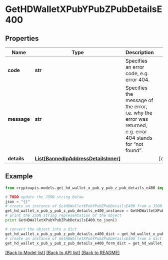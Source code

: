 # GetHDWalletXPubYPubZPubDetailsE400


## Properties
Name | Type | Description | Notes
------------ | ------------- | ------------- | -------------
**code** | **str** | Specifies an error code, e.g. error 404. | 
**message** | **str** | Specifies the message of the error, i.e. why the error was returned, e.g. error 404 stands for “not found”. | 
**details** | [**List[BannedIpAddressDetailsInner]**](BannedIpAddressDetailsInner.md) |  | [optional] 

## Example

```python
from cryptoapis.models.get_hd_wallet_x_pub_y_pub_z_pub_details_e400 import GetHDWalletXPubYPubZPubDetailsE400

# TODO update the JSON string below
json = "{}"
# create an instance of GetHDWalletXPubYPubZPubDetailsE400 from a JSON string
get_hd_wallet_x_pub_y_pub_z_pub_details_e400_instance = GetHDWalletXPubYPubZPubDetailsE400.from_json(json)
# print the JSON string representation of the object
print GetHDWalletXPubYPubZPubDetailsE400.to_json()

# convert the object into a dict
get_hd_wallet_x_pub_y_pub_z_pub_details_e400_dict = get_hd_wallet_x_pub_y_pub_z_pub_details_e400_instance.to_dict()
# create an instance of GetHDWalletXPubYPubZPubDetailsE400 from a dict
get_hd_wallet_x_pub_y_pub_z_pub_details_e400_form_dict = get_hd_wallet_x_pub_y_pub_z_pub_details_e400.from_dict(get_hd_wallet_x_pub_y_pub_z_pub_details_e400_dict)
```
[[Back to Model list]](../README.md#documentation-for-models) [[Back to API list]](../README.md#documentation-for-api-endpoints) [[Back to README]](../README.md)


